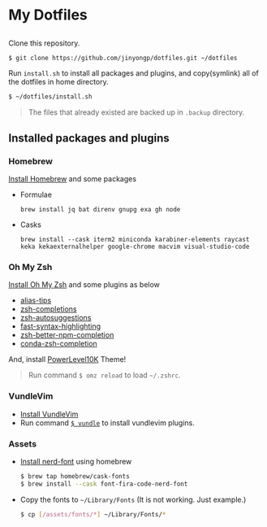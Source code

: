 # My Dotfiles

##

Clone this repository.

```sh
$ git clone https://github.com/jinyongp/dotfiles.git ~/dotfiles
```

Run `install.sh` to install all packages and plugins, and copy(symlink) all of the dotfiles in home directory.

```sh
$ ~/dotfiles/install.sh
```

> The files that already existed are backed up in `.backup` directory.

## Installed packages and plugins

### Homebrew

[Install Homebrew](https://brew.sh/index_ko) and some packages

- Formulae

  ```
  brew install jq bat direnv gnupg exa gh node
  ```

- Casks

  ```
  brew install --cask iterm2 miniconda karabiner-elements raycast keka kekaexternalhelper google-chrome macvim visual-studio-code
  ```

### Oh My Zsh

[Install Oh My Zsh](https://ohmyz.sh/#install) and some plugins as below

- [alias-tips](https://github.com/djui/alias-tips#oh-my-zsh)
- [zsh-completions](https://github.com/zsh-users/zsh-completions#oh-my-zsh)
- [zsh-autosuggestions](https://github.com/zsh-users/zsh-autosuggestions/blob/master/INSTALL.md#oh-my-zsh)
- [fast-syntax-highlighting](https://github.com/zdharma-continuum/fast-syntax-highlighting#oh-my-zsh)
- [zsh-better-npm-completion](https://github.com/lukechilds/zsh-better-npm-completion#as-an-oh-my-zsh-custom-plugin)
- [conda-zsh-completion](https://github.com/esc/conda-zsh-completion/blob/382d840f7ad053b3b2ccf0b1f52b26bdabaf66b3/_conda#L24)

And, install [PowerLevel10K](https://github.com/romkatv/powerlevel10k#oh-my-zsh) Theme!

> Run command `$ omz reload` to load `~/.zshrc`.

### VundleVim

- [Install VundleVim](https://github.com/VundleVim/Vundle.vim#quick-start)
- Run command [`$ vundle`](https://github.com/ohmyzsh/ohmyzsh/tree/master/plugins/vundle) to install vundlevim plugins.

### Assets

- [Install nerd-font](https://github.com/ryanoasis/nerd-fonts#option-4-homebrew-fonts) using homebrew

  ```sh
  $ brew tap homebrew/cask-fonts
  $ brew install --cask font-fira-code-nerd-font
  ```

- Copy the fonts to `~/Library/Fonts` (It is not working. Just example.)

  ```sh
  $ cp [/assets/fonts/*] ~/Library/Fonts/*
  ```
